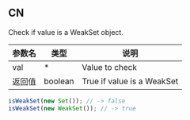 ## CN

Check if value is a WeakSet object.

|参数名|类型|说明|
|-----|----|---|
|val   |*      |Value to check            |
|返回值|boolean|True if value is a WeakSet|

```javascript
isWeakSet(new Set()); // -> false
isWeakSet(new WeakSet()); // -> true
```